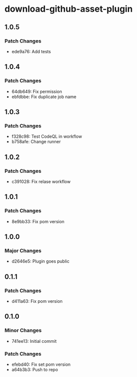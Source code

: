 # download-github-asset-plugin

## 1.0.5

### Patch Changes

- ede9a76: Add tests

## 1.0.4

### Patch Changes

- 64db649: Fix permission
- ebfdbbe: Fix duplicate job name

## 1.0.3

### Patch Changes

- f328c98: Test CodeQL in workflow
- b758afe: Change runner

## 1.0.2

### Patch Changes

- c391028: Fix relase workflow

## 1.0.1

### Patch Changes

- 8e9bb33: Fix pom version

## 1.0.0

### Major Changes

- d2646e5: Plugin goes public

## 0.1.1

### Patch Changes

- d411a63: Fix pom version

## 0.1.0

### Minor Changes

- 741ee13: Initial commit

### Patch Changes

- efebd40: Fix set pom version
- a64b3b3: Push to repo
